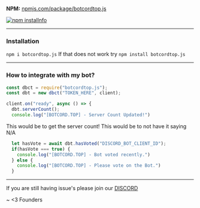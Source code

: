 **NPM:** [npmjs.com/package/botcordtop.js](https://www.npmjs.com/package/botcordtop.js/)<br>



<a href="https://nodei.co/npm/botcordtop.js"><img src="https://nodei.co/npm/botcordtop.js.png?downloads=true&stars=true" alt="npm installnfo" /></a>

---

### Installation

`npm i botcordtop.js` If that does not work try `npm install botcordtop.js`

---

### How to integrate with my bot?

```js
const dbct = require("botcordtop.js");
const dbt = new dbct("TOKEN_HERE", client);

client.on("ready", async () => {
  dbt.serverCount();
  console.log("[BOTCORD.TOP] - Server Count Updated!")
```

This would be to get the server count! This would be to not have it saying N/A

```js
  let hasVote = await dbt.hasVoted("DISCORD_BOT_CLIENT_ID");
  if(hasVote === true) {
    console.log("[BOTCORD.TOP] - Bot voted recently.")
  } else {
    console.log("[BOTCORD.TOP] - Please vote on the Bot.")
  }
```

---

If you are still having issue's please join our [DISCORD](https://botcord.top/discord)



~ <3 Founders
